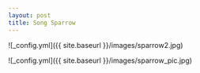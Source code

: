 ```yaml
---
layout: post
title: Song Sparrow
---
```


![_config.yml]({{ site.baseurl }}/images/sparrow2.jpg)

![_config.yml]({{ site.baseurl }}/images/sparrow_pic.jpg)
